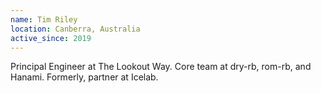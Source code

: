 ```yaml
---
name: Tim Riley
location: Canberra, Australia
active_since: 2019
---
```


Principal Engineer at The Lookout Way. Core team at dry-rb, rom-rb, and Hanami. Formerly, partner at Icelab.